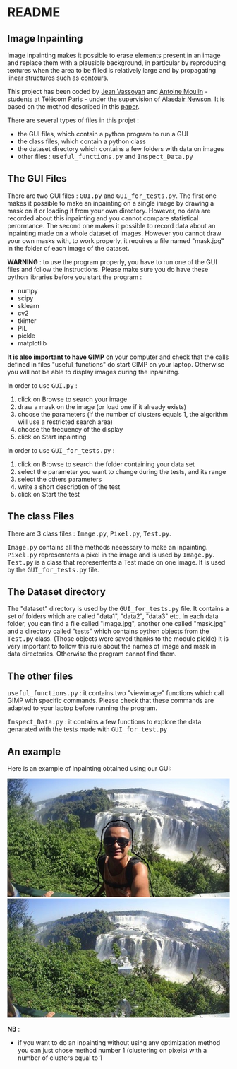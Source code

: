 <h1> README </h1> 

<h2> Image Inpainting </h2>

Image inpainting makes it possible to erase elements present in an image and replace them with a plausible background, in particular by reproducing textures when the area to be filled is relatively large and by propagating linear structures such as contours.

This project has been coded by [Jean Vassoyan](https://github.com/jvasso) and [Antoine Moulin](https://github.com/moulinantoine/) - students at Télécom Paris - under the supervision of [Alasdair Newson](https://sites.google.com/site/alasdairnewson/). It is based on the method described in this [paper](http://www.irisa.fr/vista/Papers/2004_ip_criminisi.pdf).

There are several types of files in this projet :
- the GUI files, which contain a python program to run a GUI
- the class files, which contain a python class
- the dataset directory which contains a few folders with data on images
- other files : <tt>useful_functions.py</tt> and <tt>Inspect_Data.py</tt>



<h2> The GUI Files </h2>

There are two GUI files : <tt>GUI.py</tt> and <tt>GUI_for_tests.py</tt>. The first one makes it possible to make an inpainting on a single image by drawing a mask on it or loading it from your own directory. However, no data are recorded about this inpainting and you cannot compare statistical perormance. The second one makes it possible to record data about an inpainting made on a whole dataset of images. However you cannot draw your own masks with, to work properly, it requires a file named "mask.jpg" in the folder of each image of the dataset.

**WARNING** : to use the program properly, you have to run one of the GUI files and follow the instructions. Please make sure you do have these python libraries before you start the program :
- numpy
- scipy
- sklearn
- cv2
- tkinter
- PIL
- pickle
- matplotlib

**It is also important to have GIMP** on your computer and check that the calls defined in files "useful_functions" do start GIMP on your laptop. Otherwise you will not be able to display images during the inpainitng.

In order to use <tt>GUI.py</tt> : 
1. click on Browse to search your image
2. draw a mask on the image (or load one if it already exists)
3. choose the parameters (if the number of clusters equals 1, the algorithm will use a restricted search area)
4. choose the frequency of the display
5. click on Start inpainting

In order to use <tt>GUI_for_tests.py</tt> :
1. click on Browse to search the folder containing your data set
2. select the parameter you want to change during the tests, and its range
3. select the others parameters
4. write a short description of the test
5. click on Start the test 



<h2> The class Files </h2>

There are 3 class files : <tt>Image.py</tt>, <tt>Pixel.py</tt>, <tt>Test.py</tt>.

  <tt>Image.py</tt> contains all the methods necessary to make an inpainting.  
  <tt>Pixel.py</tt> representents a pixel in the image and is used by <tt>Image.py</tt>.  
  <tt>Test.py</tt> is a class that representents a Test made on one image. It is used by the <tt>GUI_for_tests.py</tt> file.  



<h2> The Dataset directory </h2>

The "dataset" directory is used by the <tt>GUI_for_tests.py</tt> file. It contains a set of folders which are called "data1", "data2", "data3" etc. In each data folder, you can find a file called "image.jpg", another one called "mask.jpg" and a directory called "tests" which contains python objects from the <tt>Test.py</tt> class. (Those objects were saved thanks to the module pickle)
It is very important to follow this rule about the names of image and mask in data directories. Otherwise the program cannot find them.


<h2> The other files </h2>

<tt>useful_functions.py</tt> : it contains two "viewimage" functions which call GIMP with specific commands. Please check that these commands are adapted to your laptop before running the program.  

<tt>Inspect_Data.py</tt> : it contains a few functions to explore the data genarated with the tests made with <tt>GUI_for_test.py</tt>

<h2> An example </h2>

Here is an example of inpainting obtained using our GUI:

![results/selfie_before.jpg](results/selfie_before.jpg)
![results/selfie_after.jpg](results/selfie_after.jpg)

**NB** :

- if you want to do an inpainting without using any optimization method you can just chose method number 1 (clustering on pixels) with a number of clusters equal to 1

